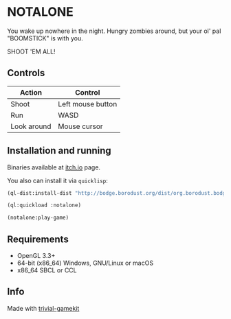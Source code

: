 # NOTALONE

You wake up nowhere in the night. Hungry zombies around, but your ol' pal "BOOMSTICK" is with you.

SHOOT 'EM ALL!


## Controls
| Action  | Control |
|---------|---------|
| Shoot | Left mouse button |
| Run | WASD |
| Look around | Mouse cursor |

## Installation and running

Binaries available at [itch.io](https://borodust.itch.io/notalone#download) page.

You also can install it via `quicklisp`:

```lisp
(ql-dist:install-dist "http://bodge.borodust.org/dist/org.borodust.bodge.txt")

(ql:quickload :notalone)

(notalone:play-game)
```

## Requirements

* OpenGL 3.3+
* 64-bit (x86_64) Windows, GNU/Linux or macOS
* x86_64 SBCL or CCL


## Info

Made with [trivial-gamekit](https://github.com/borodust/trivial-gamekit)
